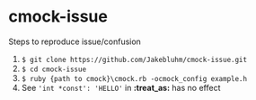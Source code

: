 ﻿# cmock-issue

Steps to reproduce issue/confusion

1. ```$ git clone https://github.com/Jakebluhm/cmock-issue.git ``` 
2. ```$ cd cmock-issue``` 
3. ```$ ruby {path to cmock}\cmock.rb -ocmock_config example.h```
4. See ```'int *const': 'HELLO'``` in **:treat_as:** has no effect
